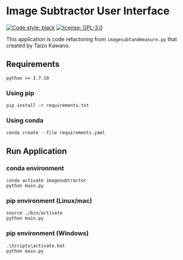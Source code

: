 # Image Subtractor User Interface

<p>
<a href="https://github.com/psf/black"><img alt="Code style: black" src="https://img.shields.io/badge/code%20style-black-000000.svg"></a>
<a href="https://github.com/lycantrope/imagesubtractor/blob/main/License"><img alt="license: GPL-3.0" src="https://img.shields.io/github/license/lycantrope/imagesubtractor"></a>
</p>

This application is code refactoring from `imagesubtandmeasure.py` that created by Taizo Kawano.

## Requirements

`python >= 3.7.10`

### Using pip

```shell
pip install -r requirements.txt
```

### Using conda

```shell
conda create --file requirements.yaml
```

## Run Application

### conda environment

```shell
conda activate imagesubtractor
python main.py
```

### pip environment (Linux/mac)

```shell
source ./bin/activate
python main.py
```

### pip environment (Windows)

```shell
.\Scripts\activate.bat
python main.py
```
